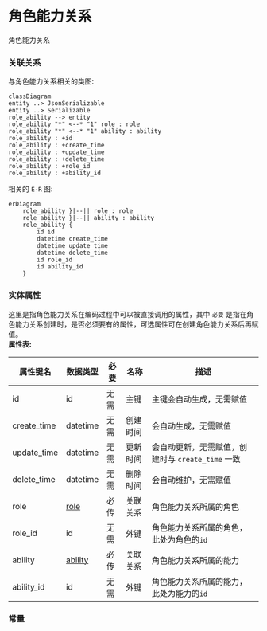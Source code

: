 # 角色能力关系  
角色能力关系




### 关联关系  


与角色能力关系相关的类图:  
```mermaid
classDiagram
entity ..> JsonSerializable
entity ..> Serializable
role_ability --> entity
role_ability "*" <--* "1" role : role  
role_ability "*" <--* "1" ability : ability  
role_ability : +id  
role_ability : +create_time  
role_ability : +update_time  
role_ability : +delete_time  
role_ability : +role_id  
role_ability : +ability_id  
```






相关的 `E-R` 图:  
```mermaid
erDiagram
    role_ability }|--|| role : role  
    role_ability }|--|| ability : ability  
    role_ability {
        id id  
        datetime create_time  
        datetime update_time  
        datetime delete_time  
        id role_id  
        id ability_id  
    }
```




### 实体属性

这里是指角色能力关系在编码过程中可以被直接调用的属性，其中 `必要` 是指在角色能力关系创建时，是否必须要有的属性，可选属性可在创建角色能力关系后再赋值。  
**属性表:**   

|属性键名|数据类型|必要|名称|描述|
|----|----|----|----|----|
|id|id|无需|主键|主键会自动生成，无需赋值|
|create_time|datetime|无需|创建时间|会自动生成，无需赋值|
|update_time|datetime|无需|更新时间|会自动更新，无需赋值，创建时与 `create_time` 一致|
|delete_time|datetime|无需|删除时间|会自动维护，无需赋值|
|role|[role](entity/role.md)|必传|关联关系|角色能力关系所属的角色|
|role_id|id|无需|外键|角色能力关系所属的角色，此处为角色的`id`|
|ability|[ability](entity/ability.md)|必传|关联关系|角色能力关系所属的能力|
|ability_id|id|无需|外键|角色能力关系所属的能力，此处为能力的`id`|




### 常量




